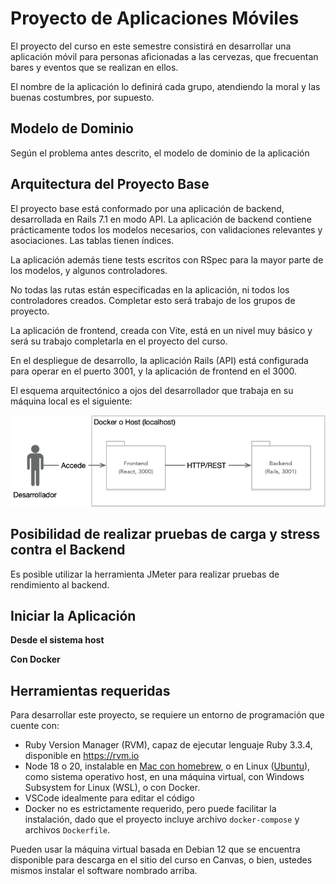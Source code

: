 # Proyecto de Aplicaciones Móviles

El proyecto del curso en este semestre consistirá en desarrollar una aplicación móvil para personas aficionadas a las cervezas, que frecuentan bares y eventos que se realizan en ellos.

El nombre de la aplicación lo definirá cada grupo, atendiendo la moral y las buenas costumbres, por supuesto.

## Modelo de Dominio

Según el problema antes descrito, el modelo de dominio de la aplicación 

## Arquitectura del Proyecto Base

El proyecto base está conformado por una aplicación de backend, desarrollada en Rails 7.1 en modo API. La aplicación de backend contiene prácticamente todos los modelos necesarios, con validaciones relevantes y asociaciones. Las tablas tienen índices.

La aplicación además tiene tests escritos con RSpec para la mayor parte de los modelos, y algunos controladores.

No todas las rutas están especificadas en la aplicación, ni todos los controladores creados. Completar esto será trabajo de los grupos de proyecto.

La aplicación de frontend, creada con Vite, está en un nivel muy básico y será su trabajo completarla en el proyecto del curso.

En el despliegue de desarrollo, la aplicación Rails (API) está configurada para operar en el puerto 3001, y la aplicación de frontend en el 3000.

El esquema arquitectónico a ojos del desarrollador que trabaja en su máquina local es el siguiente:

![Vista de arquitectura para despliegue local de desarrollo](docs/images/arquitectura-desarrollador.png)

## Posibilidad de realizar pruebas de carga y stress contra el Backend

Es posible utilizar la herramienta JMeter para realizar pruebas de rendimiento al backend.

## Iniciar la Aplicación

**Desde el sistema host**

**Con Docker**

## Herramientas requeridas

Para desarrollar este proyecto, se requiere un entorno de programación que cuente con:

* Ruby Version Manager (RVM), capaz de ejecutar lenguaje Ruby 3.3.4, disponible en https://rvm.io
* Node 18 o 20, instalable en [Mac con homebrew](https://formulae.brew.sh/formula/node@20), o en Linux ([Ubuntu](https://medium.com/@nsidana123/before-the-birth-of-of-node-js-15ee9262110c)), como sistema operativo host, en una máquina virtual, con Windows Subsystem for Linux (WSL), o con Docker.
* VSCode idealmente para editar el código
* Docker no es estrictamente requerido, pero puede facilitar la instalación, dado que el proyecto incluye archivo `docker-compose` y archivos `Dockerfile`.

Pueden usar la máquina virtual basada en Debian 12 que se encuentra disponible para descarga en el sitio del curso en Canvas, o bien, ustedes mismos instalar el software nombrado arriba.

